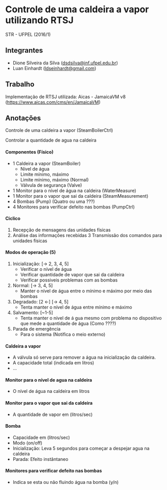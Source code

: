 # Controle de uma caldeira a vapor utilizando RTSJ

STR - UFPEL (2016/1)

## Integrantes

* Dione Silveira da Silva (<dsdsilva@inf.ufpel.edu.br>)
* Luan Einhardt (<ldseinhardt@gmail.com>)

## Trabalho

Implementação de RTSJ utilizada: Aicas - JamaicaVM v8 (https://www.aicas.com/cms/en/JamaicaVM)

## Anotações

Controle de uma caldeira a vapor (SteamBoilerCtrl)

Controlar a quantidade de agua na caldeira

#### Componentes (Físico)

* 1 Caldeira a vapor (SteamBoiler)
	* Nível de água
	* Limite mínimo, máximo
	* Limite mínimo, máximo (Normal)
	* Válvula de segurança (Valve)
* 1 Monitor para o nível de água na caldeira (WaterMeasure)
* 1 Monitor para o vapor que sai da caldeira (SteamMeasurement)
* 4 Bombas (Pump) (Quatro ou uma ???)
* 4 Monitores para verificar defeito nas bombas (PumpCtrl)

#### Ciclico

1. Recepção de mensagens das unidades físicas
2. Análise das informações recebidas
3 Transmissão dos comandos para unidades físicas

#### Modos de operação (5)

1. Inicialização: [-> 2, 3, 4, 5]
	* Verificar o nível de água
	* Verificar quantidade de vapor que sai da caldeira
	* Verificar possiveis problemas com as bombas
2. Normal: [-> 3, 4, 5]
	* Manter o nível de água entre o mínimo e máximo por meio das bombas
3. Degradado: [2 <-] [-> 4, 5]
	* Tenta manter o nível de água entre mínimo e máximo
4. Salvamento: [~1-5]
	* Tenta manter o nível de á gua mesmo com problema no dispositivo que mede a quantidade de água (Como ????)
5. Parada de emergência
	* Para o sistema (Notifica o meio externo)

#### Caldeira a vapor

* A válvula só serve para remover a água na inicialização da caldeira.
* A capacidade total (indicada em litros)
* ...

#### Monitor para o nível de agua na caldeira

* O nível de água na caldeira em litros

#### Monitor para o vapor que sai da caldeira
	
* A quantidade de vapor em (litros/sec)

#### Bomba

* Capacidade em (litros/sec)
* Modo (on/off)
* Inicialização: Leva 5 segundos para começar a despejar agua na caldeira
* Parada: Efeito instântaneo

#### Monitores para verificar defeito nas bombas

* Indica se esta ou não fluindo água na bomba (y/n)
